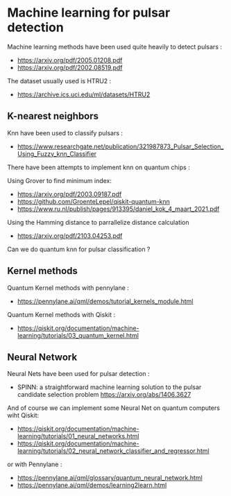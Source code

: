 # Machine learning for pulsar detection

Machine learning methods have been used quite heavily to detect pulsars :

* https://arxiv.org/pdf/2005.01208.pdf
* https://arxiv.org/pdf/2002.08519.pdf

The dataset usually used is HTRU2 :

* https://archive.ics.uci.edu/ml/datasets/HTRU2

## K-nearest neighbors
Knn have been used to classify pulsars :

* https://www.researchgate.net/publication/321987873_Pulsar_Selection_Using_Fuzzy_knn_Classifier

There have been attempts to implement knn on quantum chips :

Using Grover to find minimum index:
* https://arxiv.org/pdf/2003.09187.pdf
* https://github.com/GroenteLepel/qiskit-quantum-knn
* https://www.ru.nl/publish/pages/913395/daniel_kok_4_maart_2021.pdf

Using the Hamming distance to parrallelize distance calculation
* https://arxiv.org/pdf/2103.04253.pdf



Can we do quantum knn for pulsar classification ?


## Kernel methods
Quantum Kernel methods with pennylane : 

* https://pennylane.ai/qml/demos/tutorial_kernels_module.html

Quantum Kernel methods with Qiskit : 

* https://qiskit.org/documentation/machine-learning/tutorials/03_quantum_kernel.html

## Neural Network

Neural Nets have been used for pulsar detection : 

* SPINN: a straightforward machine learning solution to the pulsar candidate selection problem
  https://arxiv.org/abs/1406.3627

And of course we can implement some Neural Net on quantum computers wiht Qiskit:

* https://qiskit.org/documentation/machine-learning/tutorials/01_neural_networks.html
* https://qiskit.org/documentation/machine-learning/tutorials/02_neural_network_classifier_and_regressor.html

or with Pennylane :

* https://pennylane.ai/qml/glossary/quantum_neural_network.html
* https://pennylane.ai/qml/demos/learning2learn.html



